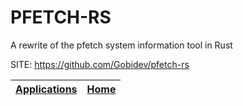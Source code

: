 # PFETCH-RS

 A rewrite of the pfetch system information tool in Rust

 SITE: https://github.com/Gobidev/pfetch-rs

 | [Applications](https://portable-linux-apps.github.io/apps.html) | [Home](https://portable-linux-apps.github.io)
 | --- | --- |
